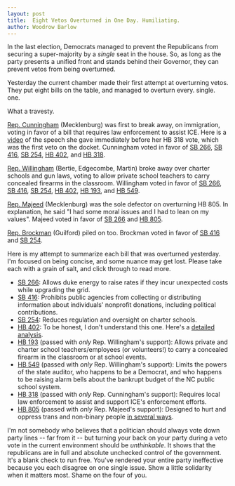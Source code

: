 ```yaml
---
layout: post
title:  Eight Vetos Overturned in One Day. Humiliating.
author: Woodrow Barlow
---
```


In the last election, Democrats managed to prevent the Republicans from securing a super-majority by a *single* seat in the house. So, as long as the party presents a unified front and stands behind their Governor, they can prevent vetos from being overturned.

Yesterday the current chamber made their first attempt at overturning vetos. They put eight bills on the table, and managed to overturn every. single. one.

What a travesty.

[Rep. Cunningham](https://www.ncleg.gov/Members/Biography/H/642) (Mecklenburg) was first to break away, on immigration, voting in favor of a bill that requires law enforcement to assist ICE. Here is a [video](https://www.newsobserver.com/news/politics-government/article311509383.html) of the speech she gave immediately before her HB 318 vote, which was the first veto on the docket. Cunningham voted in favor of [SB 266](https://www.ncleg.gov/Legislation/Votes/RollCallVoteTranscript/2025/H/586), [SB 416](https://www.ncleg.gov/Legislation/Votes/RollCallVoteTranscript/2025/H/588), [SB 254](https://www.ncleg.gov/Legislation/Votes/RollCallVoteTranscript/2025/H/590), [HB 402](https://www.ncleg.gov/Legislation/Votes/RollCallVoteTranscript/2025/H/580), and [HB 318](https://www.ncleg.gov/Legislation/Votes/RollCallVoteTranscript/2025/H/578).

[Rep. Willingham](https://www.ncleg.gov/Members/Biography/H/700) (Bertie, Edgecombe, Martin) broke away over charter schools and gun laws, voting to allow private school teachers to carry concealed firearms in the classroom. Willingham voted in favor of [SB 266](https://www.ncleg.gov/Legislation/Votes/RollCallVoteTranscript/2025/H/586), [SB 416](https://www.ncleg.gov/Legislation/Votes/RollCallVoteTranscript/2025/H/588), [SB 254](https://www.ncleg.gov/Legislation/Votes/RollCallVoteTranscript/2025/H/590), [HB 402](https://www.ncleg.gov/Legislation/Votes/RollCallVoteTranscript/2025/H/580), [HB 193](https://www.ncleg.gov/Legislation/Votes/RollCallVoteTranscript/2025/H/576), and [HB 549](https://www.ncleg.gov/Legislation/Votes/RollCallVoteTranscript/2025/H/582).

[Rep. Majeed](https://www.ncleg.gov/Members/Biography/H/752) (Mecklenburg) was the sole defector on overturning HB 805. In explanation, he said "I had some moral issues and I had to lean on my values". Majeed voted in favor of [SB 266](https://www.ncleg.gov/Legislation/Votes/RollCallVoteTranscript/2025/H/586) and [HB 805](https://www.ncleg.gov/Legislation/Votes/RollCallVoteTranscript/2025/H/584).

[Rep. Brockman](https://www.ncleg.gov/Members/Biography/H/691) (Guilford) piled on too. Brockman voted in favor of [SB 416](https://www.ncleg.gov/Legislation/Votes/RollCallVoteTranscript/2025/H/588) and [SB 254](https://www.ncleg.gov/Legislation/Votes/RollCallVoteTranscript/2025/H/590).

Here is my attempt to summarize each bill that was overturned yesterday. I'm focused on being concise, and some nuance may get lost. Please take each with a grain of salt, and click through to read more.

* [SB 266](https://www.ncleg.gov/Sessions/2025/Bills/Senate/PDF/S266v7.pdf): Allows duke energy to raise rates if they incur unexpected costs while upgrading the grid.
* [SB 416](https://www.ncleg.gov/Sessions/2025/Bills/Senate/PDF/S416v6.pdf): Prohibits public agencies from collecting or distributing information about individuals' nonprofit donations, including political contributions.
* [SB 254](https://www.ncleg.gov/Sessions/2025/Bills/Senate/PDF/S254v5.pdf): Reduces regulation and oversight on charter schools.
* [HB 402](https://www.ncleg.gov/Sessions/2025/Bills/House/PDF/H402v6.pdf): To be honest, I don't understand this one. Here's a [detailed analysis](https://news.ballotpedia.org/2025/05/27/north-carolina-house-passes-bill-to-increase-legislative-control-of-rulemaking/).
* [HB 193](https://www.ncleg.gov/Sessions/2025/Bills/House/PDF/H193v5.pdf) (passed with *only* Rep. Willingham's support): Allows private and charter school teachers/employees (or volunteers!) to carry a concealed firearm in the classroom or at school events.
* [HB 549](https://www.ncleg.gov/Sessions/2025/Bills/House/PDF/H549v7.pdf) (passed with *only* Rep. Willingham's support): Limits the powers of the state auditor, who happens to be a Democrat, and who happens to be raising alarm bells about the bankrupt budget of the NC public school system.
* [HB 318](https://www.ncleg.gov/Sessions/2025/Bills/House/PDF/H318v6.pdf) (passed with *only* Rep. Cunningham's support): Requires local law enforcement to assist and support ICE's enforcement efforts.
* [HB 805](https://www.ncleg.gov/Sessions/2025/Bills/House/PDF/H805v6.pdf) (passed with *only* Rep. Majeed's support): Designed to hurt and oppress trans and non-binary people [in several ways](https://www.acluofnorthcarolina.org/en/legislation/hb-805-anti-transschool-censorship-bill).

I'm not somebody who believes that a politician should always vote down party lines -- far from it -- but turning your back on your party during a veto vote in the current environment should be *unthinkable*. It shows that the republicans are in full and absolute unchecked control of the government. It's a blank check to run free. You've rendered your entire party ineffective because you each disagree on one single issue. Show a little solidarity when it matters most. Shame on the four of you.
